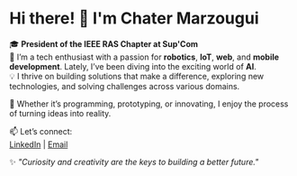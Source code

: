 # Hi there! 👋 I'm Chater Marzougui

🎓 **President of the IEEE RAS Chapter at Sup'Com**  
🔧 I’m a tech enthusiast with a passion for **robotics**, **IoT**, **web**, and **mobile development**. Lately, I’ve been diving into the exciting world of **AI**.  
💡 I thrive on building solutions that make a difference, exploring new technologies, and solving challenges across various domains.  

🌟 Whether it’s programming, prototyping, or innovating, I enjoy the process of turning ideas into reality.  

📫 Let’s connect:  
[LinkedIn](https://www.linkedin.com/in/chater-marzougui-342125299/) | [Email](mailto:chater.mrezgui2002@gmail.com)  

✨ _"Curiosity and creativity are the keys to building a better future."_  
